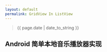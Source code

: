 ```yaml
---
layout: default
permalink: GridView In ListView
---
```


> {{ page.date | date_to_string }}

## Android 简单本地音乐播放器实现

